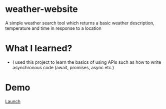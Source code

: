 # weather-website
A simple weather search tool which returns a basic weather description, temperature and time in response to a location

# What I learned?
* I used this project to learn the basics of using APIs such as how to write asynchronous code (await, promises, async etc.)

# Demo
[Launch](https://kayani-weather-application.herokuapp.com/)
